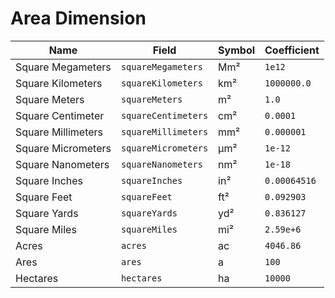 # Area Dimension

| Name               | Field               | Symbol | Coefficient  |
| ------------------ | ------------------- | ------ | ------------ |
| Square Megameters  | `squareMegameters`  | Mm²    | `1e12`       |
| Square Kilometers  | `squareKilometers`  | km²    | `1000000.0`  |
| Square Meters      | `squareMeters`      | m²     | `1.0`        |
| Square Centimeter  | `squareCentimeters` | cm²    | `0.0001`     |
| Square Millimeters | `squareMillimeters` | mm²    | `0.000001`   |
| Square Micrometers | `squareMicrometers` | µm²    | `1e-12`      |
| Square Nanometers  | `squareNanometers`  | nm²    | `1e-18`      |
| Square Inches      | `squareInches`      | in²    | `0.00064516` |
| Square Feet        | `squareFeet`        | ft²    | `0.092903`   |
| Square Yards       | `squareYards`       | yd²    | `0.836127`   |
| Square Miles       | `squareMiles`       | mi²    | `2.59e+6`    |
| Acres              | `acres`             | ac     | `4046.86`    |
| Ares               | `ares`              | a      | `100`        |
| Hectares           | `hectares`          | ha     | `10000`      |
